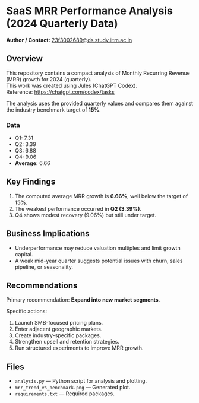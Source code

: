 # SaaS MRR Performance Analysis (2024 Quarterly Data)

**Author / Contact:** 23f3002689@ds.study.iitm.ac.in

## Overview
This repository contains a compact analysis of Monthly Recurring Revenue (MRR) growth for 2024 (quarterly).  
This work was created using Jules (ChatGPT Codex).  
Reference: https://chatgpt.com/codex/tasks  

The analysis uses the provided quarterly values and compares them against the industry benchmark target of **15%**.

### Data
- Q1: 7.31
- Q2: 3.39
- Q3: 6.88
- Q4: 9.06
- **Average:** 6.66

## Key Findings
1. The computed average MRR growth is **6.66%**, well below the target of **15%**.
2. The weakest performance occurred in **Q2 (3.39%)**.
3. Q4 shows modest recovery (9.06%) but still under target.

## Business Implications
- Underperformance may reduce valuation multiples and limit growth capital.
- A weak mid-year quarter suggests potential issues with churn, sales pipeline, or seasonality.

## Recommendations
Primary recommendation: **Expand into new market segments**.  

Specific actions:
1. Launch SMB-focused pricing plans.
2. Enter adjacent geographic markets.
3. Create industry-specific packages.
4. Strengthen upsell and retention strategies.
5. Run structured experiments to improve MRR growth.

## Files
- `analysis.py` — Python script for analysis and plotting.
- `mrr_trend_vs_benchmark.png` — Generated plot.
- `requirements.txt` — Required packages.
